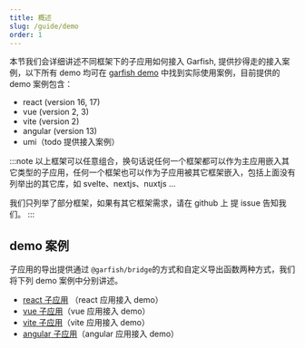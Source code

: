 ```yaml
---
title: 概述
slug: /guide/demo
order: 1
---
```


本节我们会详细讲述不同框架下的子应用如何接入 Garfish, 提供抄得走的接入案例，以下所有 demo 均可在 [garfish demo](https://github.com/modern-js-dev/garfish/tree/main/dev) 中找到实际使用案例，目前提供的 demo 案例包含：

- react (version 16, 17)
- vue (version 2, 3)
- vite (version 2)
- angular (version 13)
- umi（todo 提供接入案例）

:::note
以上框架可以任意组合，换句话说任何一个框架都可以作为主应用嵌入其它类型的子应用，任何一个框架也可以作为子应用被其它框架嵌入，包括上面没有列举出的其它库，如 svelte、nextjs、nuxtjs ...

我们只列举了部分框架，如果有其它框架需求，请在 github 上 提 issue 告知我们。
:::

## demo 案例

子应用的导出提供通过 `@garfish/bridge`的方式和自定义导出函数两种方式，我们将下列 demo 案例中分别讲述。

- [react 子应用](/guide/demo/react) （react 应用接入 demo）
- [vue 子应用](/guide/demo/vue)（vue 应用接入 demo）
- [vite 子应用](/guide/demo/vite)（vite 应用接入 demo）
- [angular 子应用](/guide/demo/angular)（angular 应用接入 demo）
